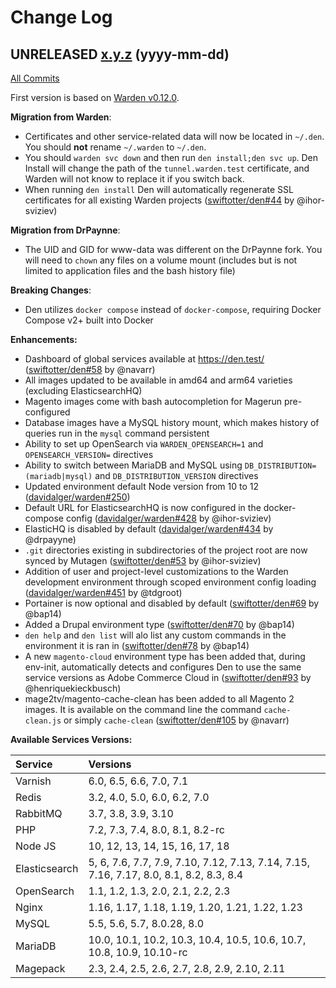 # Change Log

## UNRELEASED [x.y.z](https://github.com/swiftotter/den/tree/x.y.z) (yyyy-mm-dd)
[All Commits](https://github.com/swiftotter/den/compare/a829648..main)

First version is based on [Warden v0.12.0](https://github.com/davidalger/warden).

**Migration from Warden**:
* Certificates and other service-related data will now be located in `~/.den`.  You should **not** rename `~/.warden` to `~/.den`.
* You should `warden svc down` and then run `den install;den svc up`. Den Install will change the path of the `tunnel.warden.test` certificate, and Warden will not know to replace it if you switch back.
* When running `den install` Den will automatically regenerate SSL certificates for all existing Warden projects ([swiftotter/den#44](https://github.com/swiftotter/den/pull/44) by @ihor-sviziev) 

**Migration from DrPaynne**:
* The UID and GID for www-data was different on the DrPaynne fork.  You will need to `chown` any files on a volume mount (includes but is not limited to application files and the bash history file)

**Breaking Changes**:
* Den utilizes `docker compose` instead of `docker-compose`, requiring Docker Compose v2+ built into Docker

**Enhancements:**

* Dashboard of global services available at https://den.test/ ([swiftotter/den#58](https://github.com/swiftotter/den/pull/58) by @navarr)
* All images updated to be available in amd64 and arm64 varieties (excluding ElasticsearchHQ)
* Magento images come with bash autocompletion for Magerun pre-configured
* Database images have a MySQL history mount, which makes history of queries run in the `mysql` command persistent
* Ability to set up OpenSearch via `WARDEN_OPENSEARCH=1` and `OPENSEARCH_VERSION=` directives
* Ability to switch between MariaDB and MySQL using `DB_DISTRIBUTION=(mariadb|mysql)` and `DB_DISTRIBUTION_VERSION` directives
* Updated environment default Node version from 10 to 12 ([davidalger/warden#250](https://github.com/davidalger/warden/issues/250))
* Default URL for ElasticsearchHQ is now configured in the docker-compose config ([davidalger/warden#428](https://github.com/davidalger/warden/pull/428) by @ihor-sviziev)
* ElasticHQ is disabled by default ([davidalger/warden#434](https://github.com/davidalger/warden/pull/434) by @drpayyne)
* `.git` directories existing in subdirectories of the project root are now synced by Mutagen ([swiftotter/den#53](https://github.com/swiftotter/den/pull/53) by @ihor-sviziev)
* Addition of user and project-level customizations to the Warden development environment through scoped environment config loading ([davidalger/warden#451](https://github.com/davidalger/warden/pull/451) by @tdgroot)
* Portainer is now optional and disabled by default ([swiftotter/den#69](https://github.com/swiftotter/den/pull/69) by @bap14)
* Added a Drupal environment type ([swiftotter/den#70](https://github.com/swiftotter/den/pull/70) by @bap14)
* `den help` and `den list` will alo list any custom commands in the environment it is ran in ([swiftotter/den#78](https://github.com/swiftotter/den/pull/78) by @bap14)
* A new `magento-cloud` environment type has been added that, during env-init, automatically detects and configures Den to use the same service versions as Adobe Commerce Cloud in ([swiftotter/den#93](https://github.com/swiftotter/den/pull/93) by @henriquekieckbusch)
* mage2tv/magento-cache-clean has been added to all Magento 2 images.  It is available on the command line the command `cache-clean.js` or simply `cache-clean` ([swiftotter/den#105](https://github.com/swiftotter/den/pull/105) by @navarr)

**Available Services Versions:**

|Service|Versions|
|:--|:--|
| Varnish | 6.0, 6.5, 6.6, 7.0, 7.1 |
| Redis | 3.2, 4.0, 5.0, 6.0, 6.2, 7.0 |
| RabbitMQ | 3.7, 3.8, 3.9, 3.10 |
| PHP | 7.2, 7.3, 7.4, 8.0, 8.1, 8.2-rc |
| Node JS | 10, 12, 13, 14, 15, 16, 17, 18 |
| Elasticsearch | 5, 6, 7.6, 7.7, 7.9, 7.10, 7.12, 7.13, 7.14, 7.15, 7.16, 7.17, 8.0, 8.1, 8.2, 8.3, 8.4 |
| OpenSearch | 1.1, 1.2, 1.3, 2.0, 2.1, 2.2, 2.3 |
| Nginx | 1.16, 1.17, 1.18, 1.19, 1.20, 1.21, 1.22, 1.23 |
| MySQL | 5.5, 5.6, 5.7, 8.0.28, 8.0 |
| MariaDB | 10.0, 10.1, 10.2, 10.3, 10.4, 10.5, 10.6, 10.7, 10.8, 10.9, 10.10-rc |
| Magepack | 2.3, 2.4, 2.5, 2.6, 2.7, 2.8, 2.9, 2.10, 2.11 |
